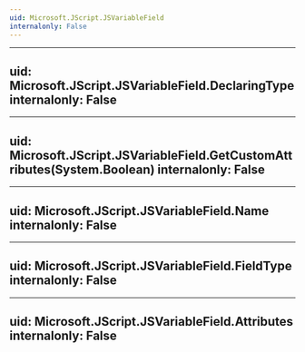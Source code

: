 ```yaml
---
uid: Microsoft.JScript.JSVariableField
internalonly: False
---
```


---
uid: Microsoft.JScript.JSVariableField.DeclaringType
internalonly: False
---

---
uid: Microsoft.JScript.JSVariableField.GetCustomAttributes(System.Boolean)
internalonly: False
---

---
uid: Microsoft.JScript.JSVariableField.Name
internalonly: False
---

---
uid: Microsoft.JScript.JSVariableField.FieldType
internalonly: False
---

---
uid: Microsoft.JScript.JSVariableField.Attributes
internalonly: False
---
